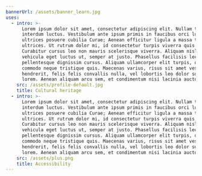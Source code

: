 ```yaml
---
bannerUrl: /assets/banner_learn.jpg
uses:
  - intro: >-
      Lorem ipsum dolor sit amet, consectetur adipiscing elit. Nullam tempus
      interdum luctus. Vestibulum ante ipsum primis in faucibus orci luctus et
      ultrices posuere cubilia Curae; Aenean efficitur ligula a massa tempor
      ultrices. Ut rutrum dolor mi, id consectetur turpis viverra quis.
      Curabitur cursus leo non mauris scelerisque viverra. Aliquam nisl dolor,
      vehicula eget luctus ut, semper at justo. Phasellus facilisis lectus
      pellentesque dignissim cursus. Aliquam ullamcorper elit turpis, quis
      commodo neque tristique quis. Maecenas varius, risus sit amet vestibulum
      hendrerit, felis felis convallis nulla, vel lobortis leo dolor suscipit
      lorem. Aenean aliquam arcu sem, et condimentum nisi lacinia auctor.
    src: /assets/profile-default.jpg
    title: Cultural heritage
  - intro: >-
      Lorem ipsum dolor sit amet, consectetur adipiscing elit. Nullam tempus
      interdum luctus. Vestibulum ante ipsum primis in faucibus orci luctus et
      ultrices posuere cubilia Curae; Aenean efficitur ligula a massa tempor
      ultrices. Ut rutrum dolor mi, id consectetur turpis viverra quis.
      Curabitur cursus leo non mauris scelerisque viverra. Aliquam nisl dolor,
      vehicula eget luctus ut, semper at justo. Phasellus facilisis lectus
      pellentesque dignissim cursus. Aliquam ullamcorper elit turpis, quis
      commodo neque tristique quis. Maecenas varius, risus sit amet vestibulum
      hendrerit, felis felis convallis nulla, vel lobortis leo dolor suscipit
      lorem. Aenean aliquam arcu sem, et condimentum nisi lacinia auctor.
    src: /assets/plus.png
    title: Accessibility
---
```


